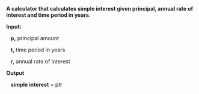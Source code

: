 **A calculator that calculates simple interest given principal, annual rate of interest and time period in years.**


**Input:**

&nbsp;&nbsp;&nbsp;**p,** principal amount
   
&nbsp;&nbsp;&nbsp;**t,** time period in years
   
&nbsp;&nbsp;&nbsp;**r,** annual rate of interest
   
**Output**

&nbsp;&nbsp;&nbsp;**simple interest** = p*t*r
